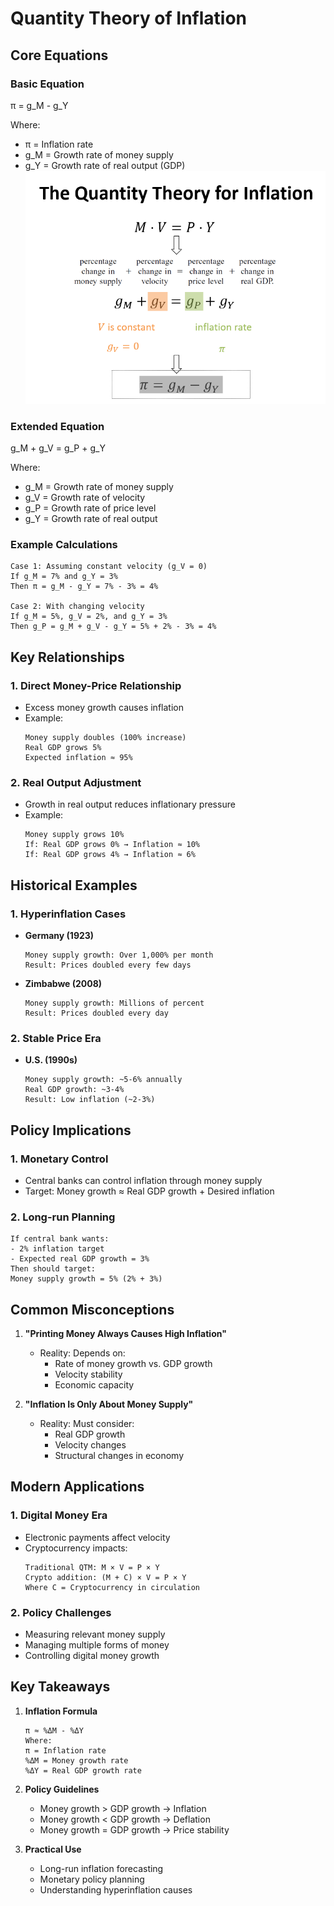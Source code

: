 # Quantity Theory of Inflation

## Core Equations

### Basic Equation
π = g_M - g_Y

Where:
- π = Inflation rate
- g_M = Growth rate of money supply
- g_Y = Growth rate of real output (GDP)
![alt text](image.png)
### Extended Equation
g_M + g_V = g_P + g_Y

Where:
- g_M = Growth rate of money supply
- g_V = Growth rate of velocity
- g_P = Growth rate of price level
- g_Y = Growth rate of real output

### Example Calculations
```
Case 1: Assuming constant velocity (g_V = 0)
If g_M = 7% and g_Y = 3%
Then π = g_M - g_Y = 7% - 3% = 4%

Case 2: With changing velocity
If g_M = 5%, g_V = 2%, and g_Y = 3%
Then g_P = g_M + g_V - g_Y = 5% + 2% - 3% = 4%
```

## Key Relationships

### 1. Direct Money-Price Relationship
- Excess money growth causes inflation
- Example:
  ```
  Money supply doubles (100% increase)
  Real GDP grows 5%
  Expected inflation ≈ 95%
  ```

### 2. Real Output Adjustment
- Growth in real output reduces inflationary pressure
- Example:
  ```
  Money supply grows 10%
  If: Real GDP grows 0% → Inflation ≈ 10%
  If: Real GDP grows 4% → Inflation ≈ 6%
  ```

## Historical Examples

### 1. Hyperinflation Cases
- **Germany (1923)**
  ```
  Money supply growth: Over 1,000% per month
  Result: Prices doubled every few days
  ```
- **Zimbabwe (2008)**
  ```
  Money supply growth: Millions of percent
  Result: Prices doubled every day
  ```

### 2. Stable Price Era
- **U.S. (1990s)**
  ```
  Money supply growth: ~5-6% annually
  Real GDP growth: ~3-4%
  Result: Low inflation (~2-3%)
  ```

## Policy Implications

### 1. Monetary Control
- Central banks can control inflation through money supply
- Target: Money growth ≈ Real GDP growth + Desired inflation

### 2. Long-run Planning
```
If central bank wants:
- 2% inflation target
- Expected real GDP growth = 3%
Then should target:
Money supply growth = 5% (2% + 3%)
```

## Common Misconceptions

1. **"Printing Money Always Causes High Inflation"**
   - Reality: Depends on:
     - Rate of money growth vs. GDP growth
     - Velocity stability
     - Economic capacity

2. **"Inflation Is Only About Money Supply"**
   - Reality: Must consider:
     - Real GDP growth
     - Velocity changes
     - Structural changes in economy

## Modern Applications

### 1. Digital Money Era
- Electronic payments affect velocity
- Cryptocurrency impacts:
  ```
  Traditional QTM: M × V = P × Y
  Crypto addition: (M + C) × V = P × Y
  Where C = Cryptocurrency in circulation
  ```

### 2. Policy Challenges
- Measuring relevant money supply
- Managing multiple forms of money
- Controlling digital money growth

## Key Takeaways

1. **Inflation Formula**
   ```
   π ≈ %ΔM - %ΔY
   Where:
   π = Inflation rate
   %ΔM = Money growth rate
   %ΔY = Real GDP growth rate
   ```

2. **Policy Guidelines**
   - Money growth > GDP growth → Inflation
   - Money growth < GDP growth → Deflation
   - Money growth = GDP growth → Price stability

3. **Practical Use**
   - Long-run inflation forecasting
   - Monetary policy planning
   - Understanding hyperinflation causes
